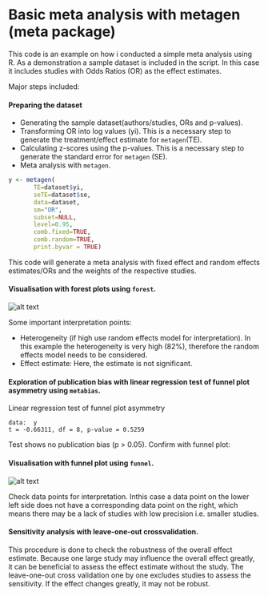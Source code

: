 # Basic meta analysis with metagen (meta package)

This code is an example on how i conducted a simple meta analysis using R. As a demonstration a sample dataset is included in the script. In this case it includes studies with Odds Ratios (OR) as the effect estimates. 

Major steps included:

#### Preparing the dataset
 - Generating the sample dataset(authors/studies, ORs and p-values). 
 - Transforming OR into log values (yi). This is a necessary step to generate the treatment/effect estimate for `metagen`(TE).
 - Calculating z-scores using the p-values. This is a necessary step to generate the standard error for `metagen` (SE).
 - Meta analysis with `metagen`. 
 
 ```r
 y <- metagen(
        TE=dataset$yi,
        seTE=dataset$se, 
        data=dataset, 
        sm="OR",
        subset=NULL, 
        level=0.95,
        comb.fixed=TRUE, 
        comb.random=TRUE,
        print.byvar = TRUE)
  ```
  This code will generate a meta analysis with fixed effect and random effects estimates/ORs and the weights of the respective studies. 

#### Visualisation with forest plots using `forest`. 
 
![alt text](https://github.com/svkal/meta_analysis_with_R/blob/master/forest_plot.png)
 
Some important interpretation points: 
* Heterogeneity (if high use random effects model for interpretation). In this example the heterogeneity is very high (82%), therefore the random effects model needs to be considered. 
* Effect estimate: Here, the estimate is not significant. 
 
#### Exploration of publication bias with linear regression test of funnel plot asymmetry using `metabias`.  
 
 Linear regression test of funnel plot asymmetry

 ```
data:  y
t = -0.66311, df = 8, p-value = 0.5259
```
Test shows no publication bias (p > 0.05). Confirm with funnel plot:

 #### Visualisation with funnel plot using `funnel`.  
 
![alt text](https://github.com/svkal/meta_analysis_with_R/blob/master/funnel_plot.png)

 Check data points for interpretation. Inthis case a data point on the lower left side does not have a corresponding data point on the right, which means there may be a lack of studies with low precision i.e. smaller studies. 
 
 #### Sensitivity analysis with leave-one-out crossvalidation.
 
 This procedure is done to check the robustness of the overall effect estimate. Because one large study may influence the overall effect greatly, it can be beneficial to assess the effect estimate without the study. The leave-one-out cross validation one by one excludes studies to assess the sensitivity. If the effect changes greatly, it may not be robust.  
 




